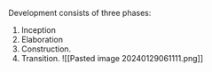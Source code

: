 Development consists of three phases: 
1. Inception
2. Elaboration
3. Construction.
4. Transition.
 ![[Pasted image 20240129061111.png]]

